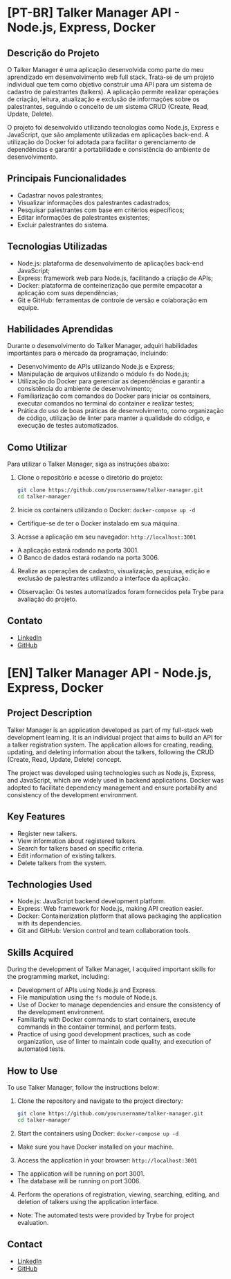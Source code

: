 # [PT-BR] Talker Manager API - Node.js, Express, Docker

## Descrição do Projeto

O Talker Manager é uma aplicação desenvolvida como parte do meu aprendizado em desenvolvimento web full stack. Trata-se de um projeto individual que tem como objetivo construir uma API para um sistema de cadastro de palestrantes (talkers). A aplicação permite realizar operações de criação, leitura, atualização e exclusão de informações sobre os palestrantes, seguindo o conceito de um sistema CRUD (Create, Read, Update, Delete).

O projeto foi desenvolvido utilizando tecnologias como Node.js, Express e JavaScript, que são amplamente utilizadas em aplicações back-end. A utilização do Docker foi adotada para facilitar o gerenciamento de dependências e garantir a portabilidade e consistência do ambiente de desenvolvimento.

## Principais Funcionalidades

- Cadastrar novos palestrantes;
- Visualizar informações dos palestrantes cadastrados;
- Pesquisar palestrantes com base em critérios específicos;
- Editar informações de palestrantes existentes;
- Excluir palestrantes do sistema.

## Tecnologias Utilizadas

- Node.js: plataforma de desenvolvimento de aplicações back-end JavaScript;
- Express: framework web para Node.js, facilitando a criação de APIs;
- Docker: plataforma de conteinerização que permite empacotar a aplicação com suas dependências;
- Git e GitHub: ferramentas de controle de versão e colaboração em equipe.

## Habilidades Aprendidas

Durante o desenvolvimento do Talker Manager, adquiri habilidades importantes para o mercado da programação, incluindo:

- Desenvolvimento de APIs utilizando Node.js e Express;
- Manipulação de arquivos utilizando o módulo `fs` do Node.js;
- Utilização do Docker para gerenciar as dependências e garantir a consistência do ambiente de desenvolvimento;
- Familiarização com comandos do Docker para iniciar os containers, executar comandos no terminal do container e realizar testes;
- Prática do uso de boas práticas de desenvolvimento, como organização de código, utilização de linter para manter a qualidade do código, e execução de testes automatizados.

## Como Utilizar

Para utilizar o Talker Manager, siga as instruções abaixo:

1. Clone o repositório e acesse o diretório do projeto:
   ```bash
   git clone https://github.com/yourusername/talker-manager.git
   cd talker-manager 
   
2. Inicie os containers utilizando o Docker:
` docker-compose up -d `

  - Certifique-se de ter o Docker instalado em sua máquina.

3. Acesse a aplicação em seu navegador:
` http://localhost:3001 `

  - A aplicação estará rodando na porta 3001.
  - O Banco de dados estará rodando na porta 3006.

4. Realize as operações de cadastro, visualização, pesquisa, edição e exclusão de palestrantes utilizando a interface da aplicação.

  - Observação: Os testes automatizados foram fornecidos pela Trybe para avaliação do projeto.

## Contato

- [LinkedIn](https://www.linkedin.com/in/alissontassi/)
- [GitHub](https://github.com/AlissonSeraphim)

# [EN] Talker Manager API - Node.js, Express, Docker

## Project Description

Talker Manager is an application developed as part of my full-stack web development learning. It is an individual project that aims to build an API for a talker registration system. The application allows for creating, reading, updating, and deleting information about the talkers, following the CRUD (Create, Read, Update, Delete) concept.

The project was developed using technologies such as Node.js, Express, and JavaScript, which are widely used in backend applications. Docker was adopted to facilitate dependency management and ensure portability and consistency of the development environment.

## Key Features

- Register new talkers.
- View information about registered talkers.
- Search for talkers based on specific criteria.
- Edit information of existing talkers.
- Delete talkers from the system.

## Technologies Used

- Node.js: JavaScript backend development platform.
- Express: Web framework for Node.js, making API creation easier.
- Docker: Containerization platform that allows packaging the application with its dependencies.
- Git and GitHub: Version control and team collaboration tools.

## Skills Acquired

During the development of Talker Manager, I acquired important skills for the programming market, including:

- Development of APIs using Node.js and Express.
- File manipulation using the `fs` module of Node.js.
- Use of Docker to manage dependencies and ensure the consistency of the development environment.
- Familiarity with Docker commands to start containers, execute commands in the container terminal, and perform tests.
- Practice of using good development practices, such as code organization, use of linter to maintain code quality, and execution of automated tests.

## How to Use

To use Talker Manager, follow the instructions below:

1. Clone the repository and navigate to the project directory:
   ```bash
   git clone https://github.com/yourusername/talker-manager.git
   cd talker-manager 

2. Start the containers using Docker:
` docker-compose up -d `

  - Make sure you have Docker installed on your machine.

3. Access the application in your browser:
` http://localhost:3001 `

  - The application will be running on port 3001.
  - The database will be running on port 3006.

4. Perform the operations of registration, viewing, searching, editing, and deletion of talkers using the application interface.

  - Note: The automated tests were provided by Trybe for project evaluation.

## Contact

- [LinkedIn](https://www.linkedin.com/in/alissontassi/)
- [GitHub](https://github.com/AlissonSeraphim)
